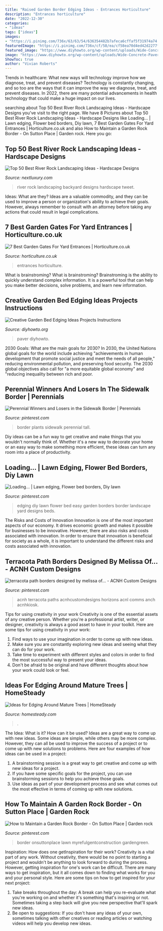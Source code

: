 ```yaml
---
title: "Raised Garden Border Edging Ideas - Entrances Horticulture"
description: "Entrances horticulture"
date: "2022-12-30"
categories:
- "ideas"
tags: ["ideas"]
images:
- "https://i.pinimg.com/736x/63/63/54/636354482b7afeca6cffaf5f31974a74.jpg"
featuredImage: "https://i.pinimg.com/736x/cf/58/ea/cf58ea70d4ed42d2277f71d830240f0f.jpg"
featured_image: "https://www.diyhowto.org/wp-content/uploads/Wide-Concrete-Paver-Garden-Edging-20-Creative-Garden-Bed-Edging-Ideas-Projects-Instructions-DIYHowto-667x1024.jpg"
image: "https://www.diyhowto.org/wp-content/uploads/Wide-Concrete-Paver-Garden-Edging-20-Creative-Garden-Bed-Edging-Ideas-Projects-Instructions-DIYHowto-667x1024.jpg"
ShowToc: true
author: "Vivian Roberts"
---
```



Trends in healthcare: What new ways will technology improve how we diagnose, treat, and prevent diseases?
Technology is constantly changing, and so too are the ways that it can improve the way we diagnose, treat, and prevent diseases. In 2022, there are many potential advancements in health technology that could make a huge impact on our lives.

	

		
searching about Top 50 Best River Rock Landscaping Ideas - Hardscape Designs you've visit to the right page. We have 8 Pictures about Top 50 Best River Rock Landscaping Ideas - Hardscape Designs like Loading... | Lawn edging, Flower bed borders, Diy lawn, 7 Best Garden Gates For Yard Entrances | Horticulture.co.uk and also How to Maintain a Garden Rock Border - On Sutton Place | Garden rock. Here you go:
		
    
## Top 50 Best River Rock Landscaping Ideas - Hardscape Designs

<img loading=lazy src="http://nextluxury.com/wp-content/uploads/river-rock-landscaping-design-ideas-for-backyard-1.jpg" onerror="this.onerror=null;this.src='https://tse3.mm.bing.net/th?id=OIP.9FgzDuIGtZVgmcGJfRMLrgAAAA&amp;pid=15.1';" alt="Top 50 Best River Rock Landscaping Ideas - Hardscape Designs">

_Source: nextluxury.com_

>river rock landscaping backyard designs hardscape tweet. 

	

Ideas: What are they?
Ideas are a valuable commodity, and they can be used to improve a person or organization's ability to achieve their goals. However, always remember to consult with an attorney before taking any actions that could result in legal complications.

    
## 7 Best Garden Gates For Yard Entrances | Horticulture.co.uk

<img loading=lazy src="https://horticulture.co.uk/wp-content/uploads/2021/05/gates-header.jpg" onerror="this.onerror=null;this.src='https://tse1.mm.bing.net/th?id=OIP.juHn58FTi9yy1Y14qgFM7QHaFI&amp;pid=15.1';" alt="7 Best Garden Gates For Yard Entrances | Horticulture.co.uk">

_Source: horticulture.co.uk_

>entrances horticulture. 

	

What is brainstroming?
What is brainstroming? Brainstroming is the ability to quickly understand complex information. It is a powerful tool that can help you make better decisions, solve problems, and learn new information.

    
## Creative Garden Bed Edging Ideas Projects Instructions

<img loading=lazy src="https://www.diyhowto.org/wp-content/uploads/Wide-Concrete-Paver-Garden-Edging-20-Creative-Garden-Bed-Edging-Ideas-Projects-Instructions-DIYHowto-667x1024.jpg" onerror="this.onerror=null;this.src='https://tse2.mm.bing.net/th?id=OIP.ypUw5Z14LG5d6_cQQCxGlAHaLX&amp;pid=15.1';" alt="Creative Garden Bed Edging Ideas Projects Instructions">

_Source: diyhowto.org_

>paver diyhowto. 

	

2030 Goals: What are the main goals for 2030?
In 2030, the United Nations global goals for the world include achieving "achievements in human development that promote social justice and meet the needs of all people," reducing environmental pollution, and preserving food security. The 2030 global objectives also call for "a more equitable global economy" and "reducing inequality between rich and poor.

    
## Perennial Winners And Losers In The Sidewalk Border | Perennials

<img loading=lazy src="https://i.pinimg.com/736x/81/96/37/8196379a3267b107d6c920a2d66fa4ee.jpg" onerror="this.onerror=null;this.src='https://tse4.mm.bing.net/th?id=OIP.s-AReqrrRPQKAZ0PLtXNdQHaLH&amp;pid=15.1';" alt="Perennial Winners and Losers in the Sidewalk Border | Perennials">

_Source: pinterest.com_

>border plants sidewalk perennial tall. 

	

Diy ideas can be a fun way to get creative and make things that you wouldn't normally think of. Whether it's a new way to decorate your home or an easy way to make something more efficient, these ideas can turn any room into a place of productivity.

    
## Loading... | Lawn Edging, Flower Bed Borders, Diy Lawn

<img loading=lazy src="https://i.pinimg.com/736x/cf/58/ea/cf58ea70d4ed42d2277f71d830240f0f.jpg" onerror="this.onerror=null;this.src='https://tse4.mm.bing.net/th?id=OIP.08fMORzRQCcni_MrjZayOQHaPV&amp;pid=15.1';" alt="Loading... | Lawn edging, Flower bed borders, Diy lawn">

_Source: pinterest.com_

>edging diy lawn flower bed easy garden borders border landscape yard designs beds. 

	

The Risks and Costs of Innovation
Innovation is one of the most important aspects of our economy. It drives economic growth and makes it possible for businesses to be innovative. However, there are also risks and costs associated with innovation. In order to ensure that innovation is beneficial for society as a whole, it is important to understand the different risks and costs associated with innovation.

    
## Terracota Path Borders Designed By Melissa Of... - ACNH Custom Designs

<img loading=lazy src="https://i.pinimg.com/736x/63/63/54/636354482b7afeca6cffaf5f31974a74.jpg" onerror="this.onerror=null;this.src='https://tse4.mm.bing.net/th?id=OIP.YQ0UyLedEt1CZpXAOJmp6QHaEK&amp;pid=15.1';" alt="terracota path borders designed by melissa of... - ACNH Custom Designs">

_Source: pinterest.com_

>acnh terracota paths acnhcustomdesigns horizons acnl comms anch acnhkiosk. 

	

Tips for using creativity in your work
Creativity is one of the essential assets of any creative person. Whether you're a professional artist, writer, or designer, creativity is always a good asset to have in your toolkit. Here are some tips for using creativity in your work:
1. Find ways to use your imagination in order to come up with new ideas.
2. Make sure you are constantly exploring new ideas and seeing what they can do for your work.
3. Take time to experiment with different styles and colors in order to find the most successful way to present your ideas.
4. Don't be afraid to be original and have different thoughts about how your work could look or feel.

    
## Ideas For Edging Around Mature Trees | HomeSteady

<img loading=lazy src="https://img-aws.ehowcdn.com/600x600p/cpi.studiod.com/www_ehow_com/i.ehow.com/images/a08/7j/aj/ideas-edging-around-mature-trees-800x800.jpg" onerror="this.onerror=null;this.src='https://tse1.mm.bing.net/th?id=OIP.tevQOnZhGjqbXIQUNxJxKQAAAA&amp;pid=15.1';" alt="Ideas for Edging Around Mature Trees | HomeSteady">

_Source: homesteady.com_

>. 

	

The Idea: What is it? How can it be used?
Ideas are a great way to come up with new ideas. Some ideas are simple, while others may be more complex. However, they can all be used to improve the success of a project or to come up with new solutions to problems. Here are four examples of how ideas can be used in a project: 
1. A brainstorming session is a great way to get creative and come up with new ideas for a project.
2. If you have some specific goals for the project, you can use brainstorming sessions to help you achieve those goals.
3. Use ideas as part of your development process and see what comes out the most effective in terms of coming up with new solutions.

    
## How To Maintain A Garden Rock Border - On Sutton Place | Garden Rock

<img loading=lazy src="https://i.pinimg.com/736x/92/44/73/924473cacfd44085ffd41049c060a44a.jpg" onerror="this.onerror=null;this.src='https://tse2.mm.bing.net/th?id=OIP.ULaCPiy3mTA-6HkQBX9Y8gAAAA&amp;pid=15.1';" alt="How to Maintain a Garden Rock Border - On Sutton Place | Garden rock">

_Source: pinterest.com_

>border onsuttonplace lawn myrefulgentconstruction gardengreen. 

	

Inspiration: How does one getInspiration for their work?
Creativity is a vital part of any work. Without creativity, there would be no point to starting a project and wouldn't be anything to look forward to during the process. However, getting inspiration for one's work can be difficult. There are many ways to get inspiration, but it all comes down to finding what works for you and your personal style. Here are some tips on how to get inspired for your next project: 
1) Take breaks throughout the day: A break can help you re-evaluate what you're working on and whether it's something that's inspiring or not. Sometimes taking a step back will give you new perspective that'll spark new ideas. 
2) Be open to suggestions: If you don't have any ideas of your own, sometimes talking with other creatives or reading articles or watching videos will help you develop new ideas.

